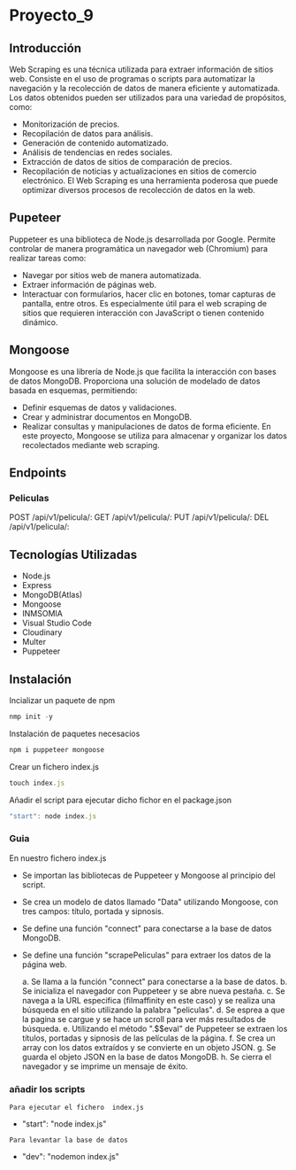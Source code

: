 # Proyecto_9

## Introducción

Web Scraping es una técnica utilizada para extraer información de sitios web. Consiste en el uso de programas o scripts para automatizar la navegación y la recolección de datos de manera eficiente y automatizada. Los datos obtenidos pueden ser utilizados para una variedad de propósitos, como:

- Monitorización de precios.
- Recopilación de datos para análisis.
- Generación de contenido automatizado.
- Análisis de tendencias en redes sociales.
- Extracción de datos de sitios de comparación de precios.
- Recopilación de noticias y actualizaciones en sitios de comercio electrónico.
  El Web Scraping es una herramienta poderosa que puede optimizar diversos procesos de recolección de datos en la web.

## Pupeteer

Puppeteer es una biblioteca de Node.js desarrollada por Google. Permite controlar de manera programática un navegador web (Chromium) para realizar tareas como:

- Navegar por sitios web de manera automatizada.
- Extraer información de páginas web.
- Interactuar con formularios, hacer clic en botones, tomar capturas de pantalla, entre otros.
  Es especialmente útil para el web scraping de sitios que requieren interacción con JavaScript o tienen contenido dinámico.

## Mongoose

Mongoose es una librería de Node.js que facilita la interacción con bases de datos MongoDB. Proporciona una solución de modelado de datos basada en esquemas, permitiendo:

- Definir esquemas de datos y validaciones.
- Crear y administrar documentos en MongoDB.
- Realizar consultas y manipulaciones de datos de forma eficiente.
  En este proyecto, Mongoose se utiliza para almacenar y organizar los datos recolectados mediante web scraping.

## Endpoints

### Peliculas

POST /api/v1/pelicula/:
GET /api/v1/pelicula/:
PUT /api/v1/pelicula/:
DEL /api/v1/pelicula/:

## Tecnologías Utilizadas

- Node.js
- Express
- MongoDB(Atlas)
- Mongoose
- INMSOMIA
- Visual Studio Code
- Cloudinary
- Multer
- Puppeteer

## Instalación

<!-- ### Se clona este repositorio

- https://github.com/GiraMorales/Proyecto_9_WEB_SCRAPPING.git -->

Incializar un paquete de npm

```jsx
nmp init -y
```

Instalación de paquetes necesacios

```jsx
npm i puppeteer mongoose
```

Crear un fichero index.js

```jsx
touch index.js
```

Añadir el script para ejecutar dicho fichor en el package.json

```jsx
"start": node index.js
```

### Guia

En nuestro fichero index.js

- Se importan las bibliotecas de Puppeteer y Mongoose al principio del script.
- Se crea un modelo de datos llamado "Data" utilizando Mongoose, con tres campos: título, portada y sipnosis.
- Se define una función "connect" para conectarse a la base de datos MongoDB.
- Se define una función "scrapePeliculas" para extraer los datos de la página web.

  a. Se llama a la función "connect" para conectarse a la base de datos.
  b. Se inicializa el navegador con Puppeteer y se abre nueva pestaña.
  c. Se navega a la URL especifica (filmaffinity en este caso) y se realiza una búsqueda en el sitio utilizando la palabra "peliculas".
  d. Se esprea a que la pagina se cargue y se hace un scroll para ver más resultados de búsqueda.
  e. Utilizando el método ".$$eval" de Puppeteer se extraen los títulos, portadas y sipnosis de las películas de la página.
  f. Se crea un array con los datos extraídos y se convierte en un objeto JSON.
  g. Se guarda el objeto JSON en la base de datos MongoDB.
  h. Se cierra el navegador y se imprime un mensaje de éxito.

### añadir los scripts

`Para ejecutar el fichero  index.js`

- "start": "node index.js"

`Para levantar la base de datos`

- "dev": "nodemon index.js"
